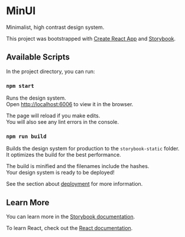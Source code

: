 # MinUI

Minimalist, high contrast design system.

This project was bootstrapped with [Create React App](https://github.com/facebook/create-react-app) and [Storybook](https://github.com/storybookjs/storybook).

## Available Scripts

In the project directory, you can run:

### `npm start`

Runs the design system.\
Open [http://localhost:6006](http://localhost:6006) to view it in the browser.

The page will reload if you make edits.\
You will also see any lint errors in the console.

### `npm run build`

Builds the design system for production to the `storybook-static` folder.\
It optimizes the build for the best performance.

The build is minified and the filenames include the hashes.\
Your design system is ready to be deployed!

See the section about [deployment](https://storybook.js.org/docs/sharing/publish-storybook) for more information.

## Learn More

You can learn more in the [Storybook documentation](https://storybook.js.org/docs/).

To learn React, check out the [React documentation](https://reactjs.org/).
